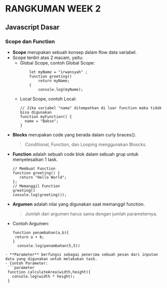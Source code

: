 # RANGKUMAN WEEK 2
## **Javascript Dasar**
### Scope dan Function
- **Scope** merupakan sebuah konsep dalam flow data variabel.
- Scope terdiri atas 2 macam, yaitu:
  - Global Scope, contoh Global Scope:
    ```global
        let myName = "irwansyah" ; 
        function greeting()
            return myName;
        {
            console.log(myName);
    ```
  - Local Scope, contoh Local:
    ```local
    // Jika variabel "nama" ditempatkan di luar function maka tidak bisa digunakan
    function myFunction() {   
      name = "Bakso";   
    }
    ```
- **Blocks** merupakan code yang berada dalam curly braces{}.
  > Conditional, Function, dan Looping menggunakan Bloscks.
- **Function** adalah sebuah code blok dalam sebuah grup untuk menyelesaikan 1 task.
  ```function
  // Membuat Function
  function greeting() {
     return "Hello World";
  };
  // Memanggil Function
  greeting()
  console.log(greeting());
  ```
- **Argumen** adalah nilai yang digunakan saat memanggil function.
  > Jumlah dari argumen harus sama dengan jumlah parameternya.
- Contoh Argumen:
  ```argumen
  function penambahan(a,b){
   return a + b;
  }
    console.log(penambahan(5,5))
 ```
- **Parameter** berfungsi sebagai penerima sebuah pesan dari inputan data yang digunakan untuk melakukan task.
- Contoh Parameter:
  ```parameter
  function calculateArea(width,height){
    console.log(width * height);
  }
  ```
